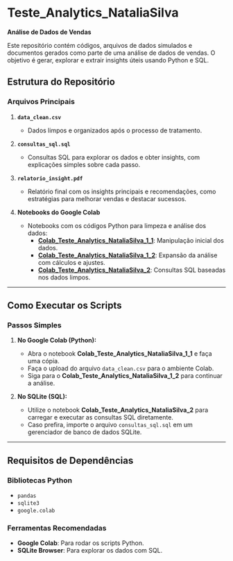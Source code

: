 # Teste_Analytics_NataliaSilva

**Análise de Dados de Vendas**  

Este repositório contém códigos, arquivos de dados simulados e documentos gerados como parte de uma análise de dados de vendas. 
O objetivo é gerar, explorar e extrair insights úteis usando Python e SQL.  



## **Estrutura do Repositório**  

### **Arquivos Principais**  

1. **`data_clean.csv`**  
   - Dados limpos e organizados após o processo de tratamento.  

2. **`consultas_sql.sql`**  
   - Consultas SQL para explorar os dados e obter insights, com explicações simples sobre cada passo.  

3. **`relatorio_insight.pdf`**  
   - Relatório final com os insights principais e recomendações, como estratégias para melhorar vendas e destacar sucessos.  

4. **Notebooks do Google Colab**  
   - Notebooks com os códigos Python para limpeza e análise dos dados:  
     - [**Colab_Teste_Analytics_NataliaSilva_1_1**](https://colab.research.google.com/drive/1jaVOI5LoaxlmY-1QPgHYFDeRPN0Qxfm3?usp=sharing): Manipulação inicial dos dados.  
     - [**Colab_Teste_Analytics_NataliaSilva_1_2**](https://colab.research.google.com/drive/1zKFMx1f16coma3V9K3xZQ_1ul9Kj1UCA?usp=sharing): Expansão da análise com cálculos e ajustes.  
     - [**Colab_Teste_Analytics_NataliaSilva_2**](https://colab.research.google.com/drive/1RMJB_mxLO-M4ZotnCxhpZsAZsRLn4fOg?usp=sharing): Consultas SQL baseadas nos dados limpos.  

---

## **Como Executar os Scripts**  

### **Passos Simples**  

1. **No Google Colab (Python):**  
   - Abra o notebook **Colab_Teste_Analytics_NataliaSilva_1_1** e faça uma cópia.  
   - Faça o upload do arquivo `data_clean.csv` para o ambiente Colab.  
   - Siga para o **Colab_Teste_Analytics_NataliaSilva_1_2** para continuar a análise.  

2. **No SQLite (SQL):**  
   - Utilize o notebook **Colab_Teste_Analytics_NataliaSilva_2** para carregar e executar as consultas SQL diretamente.  
   - Caso prefira, importe o arquivo `consultas_sql.sql` em um gerenciador de banco de dados SQLite.  

---

## **Requisitos de Dependências**  

### **Bibliotecas Python**  
- `pandas`  
- `sqlite3`  
- `google.colab`  

### **Ferramentas Recomendadas**  
- **Google Colab**: Para rodar os scripts Python.  
- **SQLite Browser**: Para explorar os dados com SQL.  
